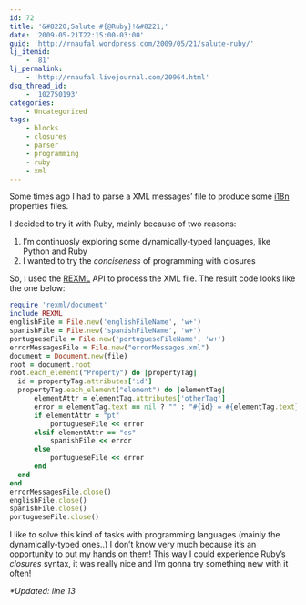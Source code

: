 ```yaml
---
id: 72
title: '&#8220;Salute #{@Ruby}!&#8221;'
date: '2009-05-21T22:15:00-03:00'
guid: 'http://rnaufal.wordpress.com/2009/05/21/salute-ruby/'
lj_itemid:
    - '81'
lj_permalink:
    - 'http://rnaufal.livejournal.com/20964.html'
dsq_thread_id:
    - '102750193'
categories:
    - Uncategorized
tags:
    - blocks
    - closures
    - parser
    - programming
    - ruby
    - xml
---
```


Some times ago I had to parse a XML messages’ file to produce some [i18n](http://en.wikipedia.org/wiki/Internationalization_and_localization) properties files.

I decided to try it with Ruby, mainly because of two reasons:

1. I’m continuosly exploring some dynamically-typed languages, like Python and Ruby
2. I wanted to try the *conciseness* of programming with closures

So, I used the [REXML](http://www.germane-software.com/software/rexml/) API to process the XML file. The result code looks like the one below:

```ruby
require 'rexml/document'
include REXML
englishFile = File.new('englishFileName', 'w+')
spanishFile = File.new('spanishFileName', 'w+')
portugueseFile = File.new('portugueseFileName', 'w+')
errorMessagesFile = File.new("errorMessages.xml")
document = Document.new(file)
root = document.root
root.each_element("Property") do |propertyTag|
  id = propertyTag.attributes['id']   
  propertyTag.each_element("element") do |elementTag|
      elementAttr = elementTag.attributes['otherTag']
      error = elementTag.text == nil ? "" : "#{id} = #{elementTag.text}\n"
      if elementAttr = "pt"
          portugueseFile << error
      elsif elementAttr == "es"
          spanishFile << error
      else 
          portugueseFile << error
      end
  end
end
errorMessagesFile.close()
englishFile.close()
spanishFile.close()
portugueseFile.close()
```

I like to solve this kind of tasks with programming languages (mainly the dynamically-typed ones..) I don’t know very much because it’s an opportunity to put my hands on them! This way I could experience Ruby’s *closures* syntax, it was really nice and I’m gonna try something new with it often!

*\*Updated: line 13*